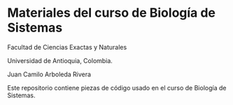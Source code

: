 # Materiales del curso de Biología de Sistemas

Facultad de Ciencias Exactas y Naturales

Universidad de Antioquia, Colombia.

Juan Camilo Arboleda Rivera

Este repositorio contiene piezas de código usado en el curso de
Biología de Sistemas.

